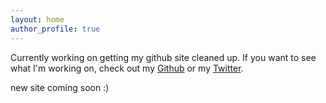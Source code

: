 ```yaml
---
layout: home
author_profile: true
---
```

Currently working on getting my github site cleaned up. If you want to see what I'm working on, check out my [Github](https://www.github.com/gradiuscypher) or my [Twitter](http://www.twitter.com/0xgradius).

new site coming soon :)